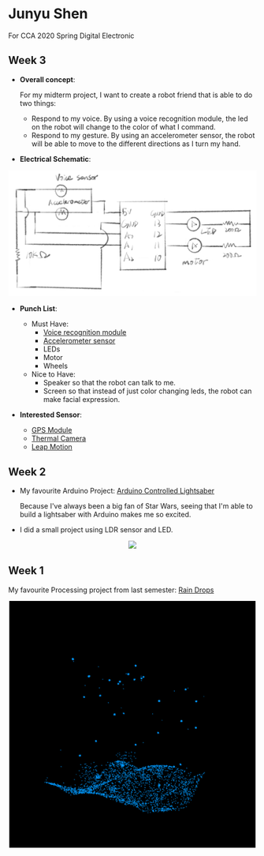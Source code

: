 # Junyu Shen
For CCA 2020 Spring Digital Electronic

## Week 3
* __Overall concept__:

  For my midterm project, I want to create a robot friend that is able to do two things:
  * Respond to my voice. By using a voice recognition module, the led on the robot will change to the color of what I command.
  * Respond to my gesture. By using an accelerometer sensor, the robot will be able to move to the different directions as I turn my hand. 

* __Electrical Schematic__:
<p align="center">
  <img src="https://github.com/ShandShen/Junyu-Shen/blob/master/Week03/electrical%20schematic.jpg">
</p>

* __Punch List__:
  * Must Have: 
    * [Voice recognition module](https://www.banggood.com/Voice-Recognition-Module-With-Microphone-Control-Voice-Board-p-1056127.html?akmClientCountry=America&utm_source=youtube&utm_medium=liangzhenhua&utm_campaign=MertArduino&utm_content=liangzhenhua&p=CS120478587752016125&cur_warehouse=CN)
    * [Accelerometer sensor](https://www.adafruit.com/product/3886)
    * LEDs
    * Motor
    * Wheels
  * Nice to Have:
    * Speaker so that the robot can talk to me.
    * Screen so that instead of just color changing leds, the robot can make facial expression. 

* __Interested Sensor__:
  * [GPS Module](https://www.adafruit.com/product/790)
  * [Thermal Camera](https://www.adafruit.com/product/3538)
  * [Leap Motion](https://www.adafruit.com/product/2106)

## Week 2
* My favourite Arduino Project: [Arduino Controlled Lightsaber](https://www.youtube.com/watch?v=Dzpe1GVOJXU)

  Because I've always been a big fan of Star Wars, seeing that I'm able to build a lightsaber with Arduino makes me so excited.

* I did a small project using LDR sensor and LED.
<p align="center">
  <img src="https://github.com/ShandShen/Junyu-Shen/blob/master/Week02/HowItWorks.gif">
</p>

## Week 1
My favourite Processing project from last semester: [Rain Drops](https://github.com/ShandShen/Junyu-Shen/tree/master/Week01)
<p align="center">
  <img width="500" height="500" src="https://github.com/ShandShen/Junyu-Shen/blob/master/Week01/Screenshot.png">
</p>
